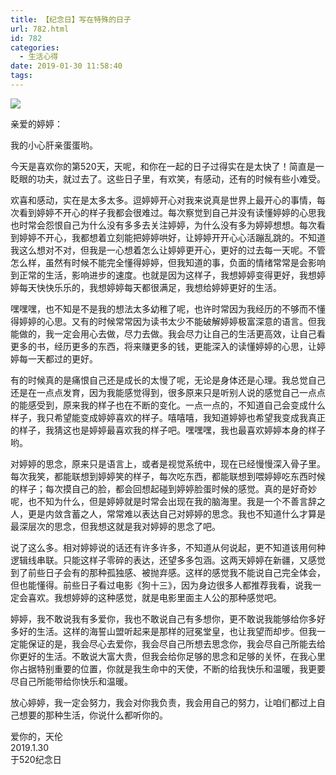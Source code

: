 ```yaml
---
title: 【纪念日】写在特殊的日子
url: 782.html
id: 782
categories:
  - 生活心得
date: 2019-01-30 11:58:40
tags:
---
```


![](https://blog.frytea.com/wp-content/uploads/2019/01/17800024.jpg)

亲爱的婷婷：

我的小心肝亲蛋蛋哟。

今天是喜欢你的第520天，天呢，和你在一起的日子过得实在是太快了！简直是一眨眼的功夫，就过去了。这些日子里，有欢笑，有感动，还有的时候有些小难受。

欢喜和感动，实在是太多太多。逗婷婷开心对我来说真是世界上最开心的事情，每次看到婷婷不开心的样子我都会很难过。每次察觉到自己并没有读懂婷婷的心思我也时常会怨恨自己为什么没有多多去关注婷婷，为什么没有多为婷婷想想。每次看到婷婷不开心，我都想着立刻能把婷婷哄好，让婷婷开开心心活蹦乱跳的。不知道我这么想对不对，但我是一心想着怎么让婷婷更开心，更好的过去每一天呢。不管怎么样，虽然有时候不能完全懂得婷婷，但我知道的事，负面的情绪常常是会影响到正常的生活，影响进步的速度。也就是因为这样子，我想婷婷变得更好，我想婷婷每天快快乐乐的，我想婷婷每天都很满足，我想给婷婷更好的生活。

嘿嘿嘿，也不知是不是我的想法太多幼稚了呢，也许时常因为我经历的不够而不懂得婷婷的心思。又有的时候常常因为读书太少不能破解婷婷极富深意的语言。但我能做的，我一定会用心去做，尽力去做。我会尽力让自己的生活更高效，让自己看更多的书，经历更多的东西，将来赚更多的钱，更能深入的读懂婷婷的心思，让婷婷每一天都过的更好。

有的时候真的是痛恨自己还是成长的太慢了呢，无论是身体还是心理。我总觉自己还是在一点点发育，因为我能感觉得到，很多原来只是听别人说的感觉自己一点点的能感受到，原来我的样子也在不断的变化。一点一点的，不知道自己会变成什么样子，我只希望能变成婷婷喜欢的样子。嘻嘻嘻，我知道婷婷也希望我变成我真正的样子，我猜这也是婷婷最喜欢我的样子吧。嘿嘿嘿，我也最喜欢婷婷本身的样子哟。

对婷婷的思念，原来只是语言上，或者是视觉系统中，现在已经慢慢深入骨子里。每次我笑，都能联想到婷婷笑的样子，每次吃东西，都能联想到喂婷婷吃东西时候的样子；每次摸自己的脸，都会回想起碰到婷婷脸蛋时候的感觉。真的是好奇妙呢，也不知为什么，但是婷婷就是时常会出现在我的脑海里。我是一个不善言辞之人，更是内敛含蓄之人，常常难以表达自己对婷婷的思念。我也不知道什么才算是最深层次的思念，但我想这就是我对婷婷的思念了吧。

说了这么多。相对婷婷说的话还有许多许多，不知道从何说起，更不知道该用何种逻辑线串联。只能这样子零碎的表达，还望多多包涵。这两天婷婷在新疆，又感觉到了前些日子会有的那种孤独感、被抛弃感。这样的感觉我不能说自己完全体会，但也能懂得。前些日子看过电影《狗十三》，因为身边很多人都推荐我看，说我一定会喜欢。我想婷婷的这种感觉，就是电影里面主人公的那种感觉吧。

婷婷，我不敢说我有多爱你，我也不敢说自己有多想你，更不敢说我能够给你多好多好的生活。这样的海誓山盟听起来是那样的冠冕堂皇，也让我望而却步。但我一定能保证的是，我会尽心去爱你，我会尽自己所想去思念你，我会尽自己所能去给你更好的生活。不敢说大富大贵，但我会给你足够的思念和足够的关怀，在我心里你占据特别重要的位置，你就是我生命中的天使，不断的给我快乐和温暖，我更要尽自己所能带给你快乐和温暖。

放心婷婷，我一定会努力，我会对你我负责，我会用自己的努力，让咱们都过上自己想要的那种生活，你说什么都听你的。

爱你的，天伦  
2019.1.30  
于520纪念日